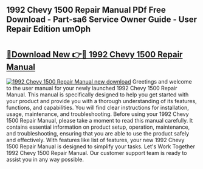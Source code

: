 ## 1992 Chevy 1500 Repair Manual PDf Free Download - Part-sa6 Service Owner Guide - User Repair Edition umOph

# <h2><a href="http://bc54399.oget.top/?id=1992+Chevy+1500+Repair+Manual">🔗Download New 👉🔴 1992 Chevy 1500 Repair Manual</a></h2>

[![1992 Chevy 1500 Repair Manual new download](https://i.imgur.com/5g1atiW.png)](http://bc54399.oget.top/?id=1992+Chevy+1500+Repair+Manual)
Greetings and welcome to the user manual for your newly launched 1992 Chevy 1500 Repair Manual. This manual is specifically designed to help you get started with your product and provide you with a thorough understanding of its features, functions, and capabilities. You will find clear instructions for installation, usage, maintenance, and troubleshooting. Before using your 1992 Chevy 1500 Repair Manual, please take a moment to read this manual carefully. It contains essential information on product setup, operation, maintenance, and troubleshooting, ensuring that you are able to use the product safely and effectively. With features like list of features, your new 1992 Chevy 1500 Repair Manual is designed to simplify your tasks. Let's Work Together 1992 Chevy 1500 Repair Manual. Our customer support team is ready to assist you in any way possible.
